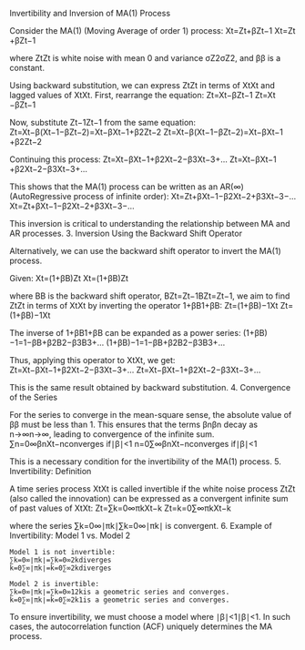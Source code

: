 Invertibility and Inversion of MA(1) Process


Consider the MA(1) (Moving Average of order 1) process:
Xt=Zt+βZt−1
Xt​=Zt​+βZt−1​

where ZtZt​ is white noise with mean 0 and variance σZ2σZ2​, and ββ is a constant.

Using backward substitution, we can express ZtZt​ in terms of XtXt​ and lagged values of XtXt​. First, rearrange the equation:
Zt=Xt−βZt−1
Zt​=Xt​−βZt−1​

Now, substitute Zt−1Zt−1​ from the same equation:
Zt=Xt−β(Xt−1−βZt−2)=Xt−βXt−1+β2Zt−2
Zt​=Xt​−β(Xt−1​−βZt−2​)=Xt​−βXt−1​+β2Zt−2​

Continuing this process:
Zt=Xt−βXt−1+β2Xt−2−β3Xt−3+…
Zt​=Xt​−βXt−1​+β2Xt−2​−β3Xt−3​+…

This shows that the MA(1) process can be written as an AR(∞) (AutoRegressive process of infinite order):
Xt=Zt+βXt−1−β2Xt−2+β3Xt−3−…
Xt​=Zt​+βXt−1​−β2Xt−2​+β3Xt−3​−…

This inversion is critical to understanding the relationship between MA and AR processes.
3. Inversion Using the Backward Shift Operator

Alternatively, we can use the backward shift operator to invert the MA(1) process.

Given:
Xt=(1+βB)Zt
Xt​=(1+βB)Zt​

where BB is the backward shift operator, BZt=Zt−1BZt​=Zt−1​, we aim to find ZtZt​ in terms of XtXt​ by inverting the operator 1+βB1+βB:
Zt=(1+βB)−1Xt
Zt​=(1+βB)−1Xt​

The inverse of 1+βB1+βB can be expanded as a power series:
(1+βB)−1=1−βB+β2B2−β3B3+…
(1+βB)−1=1−βB+β2B2−β3B3+…

Thus, applying this operator to XtXt​, we get:
Zt=Xt−βXt−1+β2Xt−2−β3Xt−3+…
Zt​=Xt​−βXt−1​+β2Xt−2​−β3Xt−3​+…

This is the same result obtained by backward substitution.
4. Convergence of the Series

For the series to converge in the mean-square sense, the absolute value of ββ must be less than 1. This ensures that the terms βnβn decay as n→∞n→∞, leading to convergence of the infinite sum.
∑n=0∞βnXt−nconverges if∣β∣<1
n=0∑∞​βnXt−n​converges if∣β∣<1

This is a necessary condition for the invertibility of the MA(1) process.
5. Invertibility: Definition

A time series process XtXt​ is called invertible if the white noise process ZtZt​ (also called the innovation) can be expressed as a convergent infinite sum of past values of XtXt​:
Zt=∑k=0∞πkXt−k
Zt​=k=0∑∞​πk​Xt−k​

where the series ∑k=0∞∣πk∣∑k=0∞​∣πk​∣ is convergent.
6. Example of Invertibility: Model 1 vs. Model 2

    Model 1 is not invertible:
    ∑k=0∞∣πk∣=∑k=0∞2kdiverges
    k=0∑∞​∣πk​∣=k=0∑∞​2kdiverges

    Model 2 is invertible:
    ∑k=0∞∣πk∣=∑k=0∞12kis a geometric series and converges.
    k=0∑∞​∣πk​∣=k=0∑∞​2k1​is a geometric series and converges.

To ensure invertibility, we must choose a model where ∣β∣<1∣β∣<1. In such cases, the autocorrelation function (ACF) uniquely determines the MA process.

